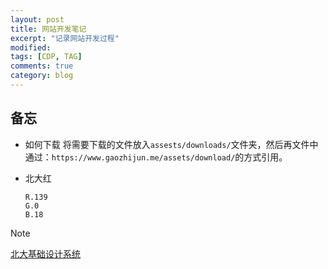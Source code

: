 ```yaml
---
layout: post
title: 网站开发笔记
excerpt: "记录网站开发过程"
modified: 
tags: [CDP, TAG]
comments: true
category: blog
---
```


## 备忘

* 如何下载
    将需要下载的文件放入`assests/downloads/`文件夹，然后再文件中通过：`https://www.gaozhijun.me/assets/download/`的方式引用。

* 北大红
  
    ```
    R.139
    G.0
    B.18
    ```      

> [!NOTE]
> [北大基础设计系统](https://www.gaozhijun.me/assets/download/pku.basic.system.pdf)

